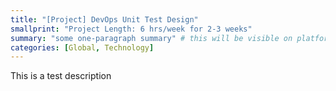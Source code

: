 ```yaml
---
title: "[Project] DevOps Unit Test Design"
smallprint: "Project Length: 6 hrs/week for 2-3 weeks"
summary: "some one-paragraph summary" # this will be visible on platforms like LinkedIn when sharing
categories: [Global, Technology]
---
```


This is a test description
